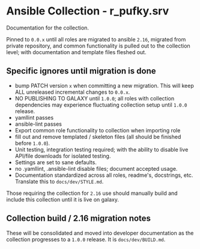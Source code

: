 # Ansible Collection - r_pufky.srv

Documentation for the collection.

Pinned to `0.0.x` until all roles are migrated to ansible `2.16`, migrated from
private repository, and common functionality is pulled out to the collection
level; with documentation and template files fleshed out.

## Specific ignores until migration is done
* bump PATCH version `x` when committing a new migration. This will keep ALL
  unreleased incremental changes to `0.0.x`.
* NO PUBLISHING TO GALAXY until `1.0.0`; all roles with collection dependencies
  may experience fluctuating collection setup until `1.0.0` release.
* yamllint passes
* ansible-lint passes
* Export common role functionality to collection when importing role
* fill out and remove templated / skeleton files (all should be finished before
  `1.0.0`).
* Unit testing, integration testing required; with the ability to disable live
  API/file downloads for isolated testing.
* Settings are set to sane defaults.
* no .yamllint, .ansible-lint disable files; document accepted usage.
* Documentation standardized across all roles, readme's, docstrings, etc.
  Translate this to `docs/dev/STYLE.md`.

Those requiring the collection for `2.16` use should manually build and include
this collection until it is live on galaxy.

## Collection build / 2.16 migration notes
These will be consolidated and moved into developer documentation as the
collection progresses to a `1.0.0` release. It is `docs/dev/BUILD.md`.
